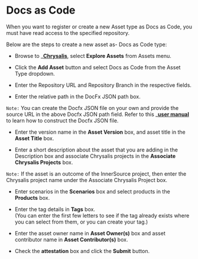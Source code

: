 # Docs as Code

When you want to register or create a new Asset type as Docs as Code, you must have read access to the specified repository.

Below are the steps to create a new asset as- Docs as Code type:

- Browse to _**[Chrysalis](https://aka.ms/chrysalis)**, select **Explore Assets** from Assets menu.

- Click the **Add Asset** button and select Docs as Code from the Asset Type dropdown.

- Enter the Repository URL and Repository Branch in the respective fields.

- Enter the relative path in the DocFx JSON path box.

`Note:`  You can create the Docfx JSON file on your own and provide the source URL in the above Docfx JSON path field. 
	    Refer to this _**[user manual](https://dotnet.github.io/docfx/tutorial/docfx.exe_user_manual.html)**  to learn how to construct the Docfx JSON file.

- Enter the version name in the **Asset Version** box, and asset title in the **Asset Title** box.

- Enter a short description about the asset that you are adding in the Description box and associate Chrysalis projects in the **Associate Chrysalis Projects** box.

`Note:` If the asset is an outcome of the InnerSource project, then enter the Chrysalis project name under the Associate Chrysalis Project box.

- Enter scenarios in the **Scenarios** box and select products in the **Products** box.

- Enter the tag details in **Tags** box.<br>(You can enter the first few letters to see if the tag already exists where you can select from them, or you can create your tag.)

- Enter the asset owner name in **Asset Owner(s)** box and asset contributor name in **Asset Contributor(s)** box.

- Check the **attestation** box and click the **Submit** button.
</br>
</br>